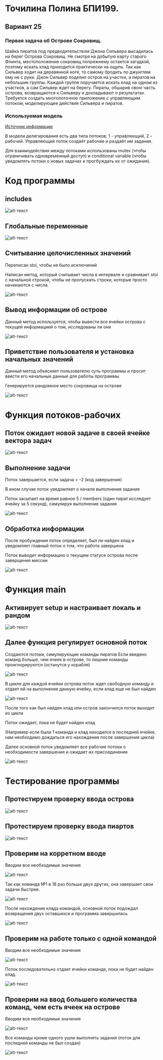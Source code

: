 # Точилина Полина БПИ199.
## Вариант 25
###  Первая задача об Острове Сокровищ. 
Шайка пиратов под предводительством Джона Сильвера высадилась на берег Острова Сокровищ. Не смотря на добытую карту старого Флинта, местоположение сокровищ попрежнему остается загадкой, поэтому искать клад приходится практически на ощупь. Так как Сильвер ходит на деревянной ноге, то самому бродить по джунглям ему не с руки. Джон Сильвер поделил остров на участки, а пиратов на небольшие группы. Каждой группе поручается искать клад на одном из участков, а сам Сильвер ждет на берегу. Пираты, обшарив свою часть острова, возвращаются к Сильверу и докладывают о результатах. Требуется создать многопоточное приложение с управляющим потоком, моделирующее действия Сильвера и пиратов.

### Используемая модель
[Источник информации](https://it.wikireading.ru/hqzeY92SAG "Модель делегирования")

В модели делегирования есть два типа потоков: 1 - управляющий, 2 - рабочий. Управляющий поток создаёт рабочие и раздаёт им задания. 

Для взаимодействия между потоками использованы mutex (чтобы ограничивать одновременный доступ) и conditional variable (чтобы уведомлять потоки о новых задачах и прогбуждать их от ожидания).

# Код программы
## includes

![alt-текст](https://github.com/LittlePotato14/CSA_Treasure/blob/master/screens/includes.png "includes")

## Глобальные переменные

![alt-текст](https://github.com/LittlePotato14/CSA_Treasure/blob/master/screens/globals.png "globals")

## Считывание целочисленных значений
Переписан stoi, чтобы не было исключений

Написан метод, который считывает числа в интервале и сравнивает stoi с начальной строкой, чтобы не пропускать строки, которые просто начинаются с числа.

![alt-текст](https://github.com/LittlePotato14/CSA_Treasure/blob/master/screens/readInt.png "readInt")

## Вывод информации об острове
Данный метод используется, чтобы вывести все ячейки острова с текущей информацией о том, исследованы ли они

![alt-текст](https://github.com/LittlePotato14/CSA_Treasure/blob/master/screens/outIsland.png "outIsland")

## Приветствие пользователя и установка начальных значений
Данный метод объясняет пользователю суть программы и просит ввести его начальные данные для работы программы

Генерируется рандомное место сокровища на острове

![alt-текст](https://github.com/LittlePotato14/CSA_Treasure/blob/master/screens/setup.png "setup")

# Функция потоков-рабочих
## Поток ожидает новой задаче в своей ячейке вектора задач

![alt-текст](https://github.com/LittlePotato14/CSA_Treasure/blob/master/screens/gf1.png "gf1")

## Выполнение задачи
Поток завершается, если задача = -2 (код завершения)

В ином случае поток уведомляет о начале выполнения задания

Поток засыпает на время равное 5 / members (один пират исследует ячейку за 5 секунд), симулируя выполнение задания

![alt-текст](https://github.com/LittlePotato14/CSA_Treasure/blob/master/screens/gf2.png "gf2")

## Обработка информации
После пробуждения поток определяет, был ли найден клад и уведомляет главный поток о том, что работа завершена

Поток выводит информацию о текущем статусе острова после заверщения миссии

![alt-текст](https://github.com/LittlePotato14/CSA_Treasure/blob/master/screens/gf3.png "gf3")

# Функция main
## Активирует setup и настраивает локаль и рандом

![alt-текст](https://github.com/LittlePotato14/CSA_Treasure/blob/master/screens/main1.png "main1")

## Далее функция регулирует основной поток
Создаются потоки, симулирующие команды пиратов
Если введено команд больше, чем ячеек в острове, то лишние команды проигнорируются (останутся у корабля)

![alt-текст](https://github.com/LittlePotato14/CSA_Treasure/blob/master/screens/main2.png "main2")

В цикле для каждой ячейки острова поток ждет свободную команду и отдает ей на выполнение данную ячейку, если клад еще не был найден

![alt-текст](https://github.com/LittlePotato14/CSA_Treasure/blob/master/screens/main3.png "main3")

После того как был найден клад или остров закончился поток выходит из цикла

Поток ожидает, пока не будет найден клад

(Например если была 1 команда и клад находился в последней ячейке, нам необходимо дождаться его нахождения после завершения цикла)

Далее основной поток уведомляет все рабочие потоки о необходимости завершения и ожидает их присоединения

![alt-текст](https://github.com/LittlePotato14/CSA_Treasure/blob/master/screens/main4.png "main4")

# Тестирование программы
## Протестируем проверку ввода острова

![alt-текст](https://github.com/LittlePotato14/CSA_Treasure/blob/master/screens/checkInputIsland.png "checkIsland")

## Протестируем проверку ввода пиартов

![alt-текст](https://github.com/LittlePotato14/CSA_Treasure/blob/master/screens/checkInputPirates.png "checkPirates")

## Проверим на корретном вводе
Вводим все необходимые значения

![alt-текст](https://github.com/LittlePotato14/CSA_Treasure/blob/master/screens/1.png "1")

Так как команда №1 в 18 раз больше двух других, она завершает свои задачи быстрее.

![alt-текст](https://github.com/LittlePotato14/CSA_Treasure/blob/master/screens/2.png "2")

После нахождения клада командой, основной поток подождал возвращения двух оставшихся и программа завершилась

![alt-текст](https://github.com/LittlePotato14/CSA_Treasure/blob/master/screens/3.png "3")

## Проверим на работе только с одной командой
Вводим все необходимые значения

![alt-текст](https://github.com/LittlePotato14/CSA_Treasure/blob/master/screens/11.png "1")

Поток последовательно отдает ячейки команде, пока не будет найден клад.

![alt-текст](https://github.com/LittlePotato14/CSA_Treasure/blob/master/screens/22.png "2")

## Проверим на ввод большего количества команд, чем есть ячеек на острове
Вводим все необходимые значения

![alt-текст](https://github.com/LittlePotato14/CSA_Treasure/blob/master/screens/111.png "1")

Все команды кроме одного ушли выполнять задания (поток для последней команды не был создан)

![alt-текст](https://github.com/LittlePotato14/CSA_Treasure/blob/master/screens/222.png "2")
